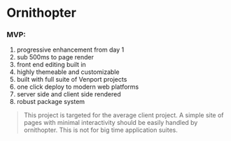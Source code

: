 # Ornithopter


### MVP:

1. progressive enhancement from day 1
2. sub 500ms to page render
3. front end editing built in
4. highly themeable and customizable
5. built with full suite of Venport projects
6. one click deploy to modern web platforms
7. server side and client side rendered
8. robust package system


> This project is targeted for the average client project. A simple site of pages with minimal interactivity should be easily handled by ornithopter. This is not for big time application suites.
